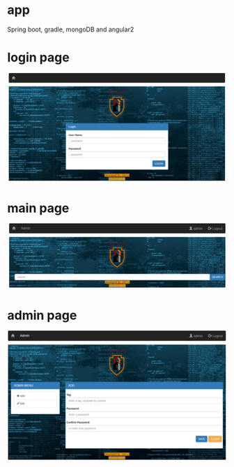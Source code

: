 # app
Spring boot, gradle, mongoDB and angular2<br/>

# login page
![Alt text](app-images/login.png?raw=true "login page")<br/>

# main page
![Alt text](app-images/main.png?raw=true "main page")<br/>

# admin page
![Alt text](app-images/admin-page.png?raw=true "admin page")<br/>
